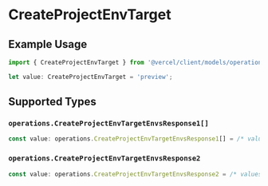 # CreateProjectEnvTarget

## Example Usage

```typescript
import { CreateProjectEnvTarget } from '@vercel/client/models/operations';

let value: CreateProjectEnvTarget = 'preview';
```

## Supported Types

### `operations.CreateProjectEnvTargetEnvsResponse1[]`

```typescript
const value: operations.CreateProjectEnvTargetEnvsResponse1[] = /* values here */
```

### `operations.CreateProjectEnvTargetEnvsResponse2`

```typescript
const value: operations.CreateProjectEnvTargetEnvsResponse2 = /* values here */
```
